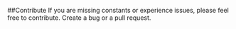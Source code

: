 ##Contribute
If you are missing constants or experience issues, please feel free to contribute. 
Create a bug or a pull request. 
